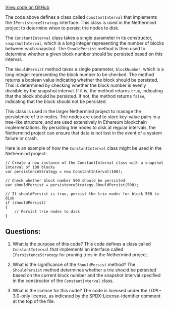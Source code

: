 [View code on GitHub](https://github.com/NethermindEth/nethermind/src/Nethermind/Nethermind.Trie/Pruning/IntervalSnapshotting.cs)

The code above defines a class called `ConstantInterval` that implements the `IPersistenceStrategy` interface. This class is used in the Nethermind project to determine when to persist trie nodes to disk. 

The `ConstantInterval` class takes a single parameter in its constructor, `snapshotInterval`, which is a long integer representing the number of blocks between each snapshot. The `ShouldPersist` method is then used to determine whether a given block number should be persisted based on this interval. 

The `ShouldPersist` method takes a single parameter, `blockNumber`, which is a long integer representing the block number to be checked. The method returns a boolean value indicating whether the block should be persisted. This is determined by checking whether the block number is evenly divisible by the snapshot interval. If it is, the method returns `true`, indicating that the block should be persisted. If not, the method returns `false`, indicating that the block should not be persisted. 

This class is used in the larger Nethermind project to manage the persistence of trie nodes. Trie nodes are used to store key-value pairs in a tree-like structure, and are used extensively in Ethereum blockchain implementations. By persisting trie nodes to disk at regular intervals, the Nethermind project can ensure that data is not lost in the event of a system failure or crash. 

Here is an example of how the `ConstantInterval` class might be used in the Nethermind project:

```
// Create a new instance of the ConstantInterval class with a snapshot interval of 100 blocks
var persistenceStrategy = new ConstantInterval(100);

// Check whether block number 500 should be persisted
var shouldPersist = persistenceStrategy.ShouldPersist(500);

// If shouldPersist is true, persist the trie nodes for block 500 to disk
if (shouldPersist)
{
    // Persist trie nodes to disk
}
```
## Questions: 
 1. What is the purpose of this code?
   This code defines a class called `ConstantInterval` that implements an interface called `IPersistenceStrategy` for pruning tries in the Nethermind project.

2. What is the significance of the `ShouldPersist` method?
   The `ShouldPersist` method determines whether a trie should be persisted based on the current block number and the snapshot interval specified in the constructor of the `ConstantInterval` class.

3. What is the license for this code?
   The code is licensed under the LGPL-3.0-only license, as indicated by the SPDX-License-Identifier comment at the top of the file.